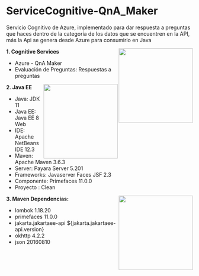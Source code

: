 # ServiceCognitive-QnA_Maker
Servicio Cognitivo de Azure, implementado para dar respuesta a preguntas que haces dentro de la categoría de los datos que se encuentren en la API, más la Api se genera desde Azure para consumirlo en Java

**1. Cognitive Services**
<img src ="https://www.enmilocalfunciona.io/content/images/2018/07/cognitive-logo.jpg" align="right" style="width: 200px"/>
- Azure - QnA Maker
- Evaluación de Preguntas: Respuestas a preguntas

**2. Java EE**
<img src ="http://1.bp.blogspot.com/-uFs9gCPqtio/U575pPyPgTI/AAAAAAAAAVo/io4H6V1Dkn4/s1600/Java-EE-Logo-2.png" align="right" style="width: 200px"/>
- Java: JDK 11
- Java EE: Java EE 8 Web
- IDE: Apache NetBeans IDE 12.3
- Maven: Apache Maven 3.6.3
- Server: Payara Server 5.201
- Frameworks: Javaserver Faces JSF 2.3
- Componente: Primefaces 11.0.0
- Proyecto : Clean


**3. Maven Dependencias:**
<img src ="http://javadesde0.com/wp-content/uploads/apache-maven.png" align="right" style="width: 200px"/>
* lombok 1.18.20
* primefaces 11.0.0
* jakarta.jakartaee-api ${jakarta.jakartaee-api.version}
* okhttp 4.2.2
* json 20160810
